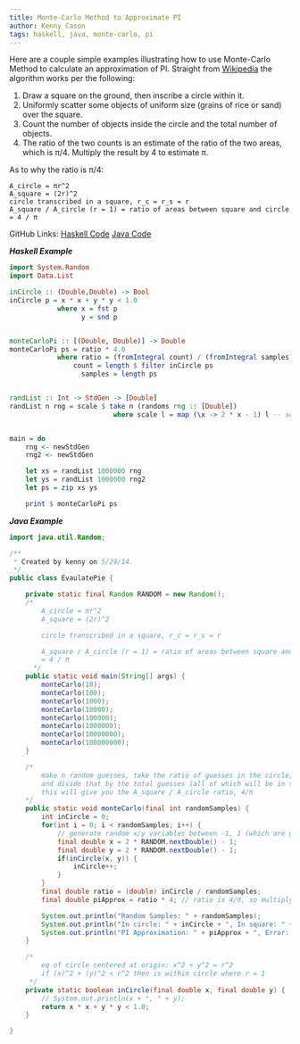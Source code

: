 ```yaml
---
title: Monte-Carlo Method to Approximate PI
author: Kenny Cason
tags: haskell, java, monte-carlo, pi
---
```


Here are a couple simple examples illustrating how to use Monte-Carlo Method to calculate an approximation of PI. Straight from <a href="http://en.wikipedia.org/wiki/Monte_Carlo_method" target="_new">Wikipedia</a> the algorithm works per the following:

1. Draw a square on the ground, then inscribe a circle within it.
2. Uniformly scatter some objects of uniform size (grains of rice or sand) over the square.
3. Count the number of objects inside the circle and the total number of objects.
4. The ratio of the two counts is an estimate of the ratio of the two areas, which is π/4. Multiply the result by 4 to estimate π.

As to why the ratio is π/4:
```
A_circle = πr^2
A_square = (2r)^2
circle transcribed in a square, r_c = r_s = r
A_square / A_circle (r = 1) = ratio of areas between square and circle
= 4 / π
```

GitHub Links: <a href="https://github.com/kennycason/haskell/blob/master/montecarlo.hs" target="_new">Haskell Code</a> <a href="https://github.com/kennycason/montecarlo" target="_new">Java Code</a>

***Haskell Example***

```haskell
import System.Random
import Data.List

inCircle :: (Double,Double) -> Bool
inCircle p = x * x + y * y < 1.0
            where x = fst p 
                  y = snd p


monteCarloPi :: [(Double, Double)] -> Double
monteCarloPi ps = ratio * 4.0
            where ratio = (fromIntegral count) / (fromIntegral samples)
                count = length $ filter inCircle ps
                  samples = length ps


randList :: Int -> StdGen -> [Double]
randList n rng = scale $ take n (randoms rng :: [Double])
                          where scale l = map (\x -> 2 * x - 1) l -- scales doubles in range of 0,1 to random -1,1 


main = do
    rng <- newStdGen
    rng2 <- newStdGen

    let xs = randList 1000000 rng
    let ys = randList 1000000 rng2
    let ps = zip xs ys

    print $ monteCarloPi ps
```

***Java Example***
```java
import java.util.Random;

/**
 * Created by kenny on 5/29/14.
 */
public class EvaulatePie {

    private static final Random RANDOM = new Random();
    /*
        A_circle = πr^2
        A_square = (2r)^2

        circle transcribed in a square, r_c = r_s = r

        A_square / A_circle (r = 1) = ratio of areas between square and circle
        = 4 / π
      */
    public static void main(String[] args) {
        monteCarlo(10);
        monteCarlo(100);
        monteCarlo(1000);
        monteCarlo(10000);
        monteCarlo(100000);
        monteCarlo(1000000);
        monteCarlo(10000000);
        monteCarlo(100000000);
    }

    /*
        make n random guesses, take the ratio of guesses in the circle,
        and divide that by the total guesses (all of which will be in the square)
        this will give you the A_square / A_circle ratio, 4/π
    */
    public static void monteCarlo(final int randomSamples) {
        int inCircle = 0;
        for(int i = 0; i < randomSamples; i++) {
            // generate random x/y variables between -1, 1 (which are guaranteed to be within the square
            final double x = 2 * RANDOM.nextDouble() - 1;
            final double y = 2 * RANDOM.nextDouble() - 1;
            if(inCircle(x, y)) {
                inCircle++;
            }
        }
        final double ratio = (double) inCircle / randomSamples;
        final double piApprox = ratio * 4; // ratio is 4/π, so multiply by 4 to get π approximation

        System.out.println("Random Samples: " + randomSamples);
        System.out.println("In circle: " + inCircle + ", In square: " + randomSamples);
        System.out.println("PI Approximation: " + piApprox + ", Error: " + Math.abs(Math.PI - piApprox));
    }

    /*
        eq of circle centered at origin: x^2 + y^2 = r^2
        if (x)^2 + (y)^2 < r^2 then is within circle where r = 1
     */
    private static boolean inCircle(final double x, final double y) {
        // System.out.println(x + ", " + y);
        return x * x + y * y < 1.0;
    }

}
```
